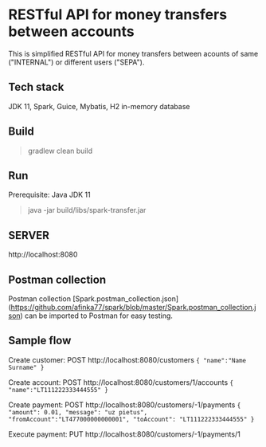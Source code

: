 # RESTful API for money transfers between accounts

This is simplified RESTful API for money transfers
between acounts of same ("INTERNAL") or different users ("SEPA"). 

## Tech stack
JDK 11, Spark, Guice, Mybatis, H2 in-memory database


## Build
>gradlew clean build

## Run
Prerequisite: Java JDK 11

>java -jar build/libs/spark-transfer.jar

## SERVER
http://localhost:8080

## Postman collection
Postman collection [Spark.postman_collection.json] (https://github.com/afinka77/spark/blob/master/Spark.postman_collection.json) can 
be imported to Postman for easy testing.

## Sample flow

Create customer:
POST http://localhost:8080/customers
`{
 "name":"Name Surname"
}`

Create account:
POST http://localhost:8080/customers/1/accounts
`{
 "name":"LT111222333444555"
}`

Create payment:
POST http://localhost:8080/customers/-1/payments
`{
"amount": 0.01,
"message": "uz pietus",
"fromAccount":"LT477000000000001",
"toAccount": "LT111222333444555"
}`

Execute payment:
PUT http://localhost:8080/customers/-1/payments/1

